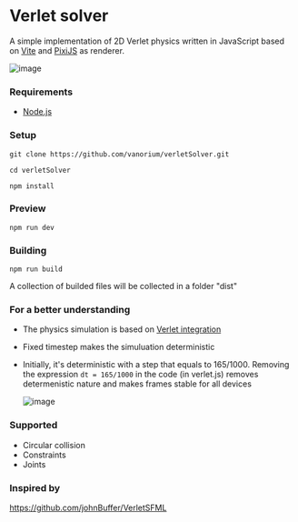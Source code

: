 # Verlet solver

A simple implementation of 2D Verlet physics written in JavaScript based on [Vite](https://vite.dev/) and [PixiJS](https://pixijs.com/) as renderer.

![image](https://github.com/user-attachments/assets/9c01bacf-2f5c-4e80-b8b4-0f880c449464)

### Requirements
- [Node.js](https://nodejs.org/)

### Setup
`git clone https://github.com/vanorium/verletSolver.git`

`cd verletSolver`

`npm install`

### Preview
`npm run dev`

### Building
`npm run build`

A collection of builded files will be collected in a folder "dist"

### For a better understanding
- The physics simulation is based on [Verlet integration](https://en.wikipedia.org/wiki/Verlet_integration)
- Fixed timestep makes the simuluation deterministic
- Initially, it's deterministic with a step that equals to 165/1000. Removing the expression `dt = 165/1000` in the code (in verlet.js) removes determenistic nature and makes frames stable for all devices

  ![image](https://github.com/user-attachments/assets/fae94975-8f9e-456d-b852-2091f5b45744)

  
### Supported
- Сircular collision
- Сonstraints
- Joints

### Inspired by
https://github.com/johnBuffer/VerletSFML
